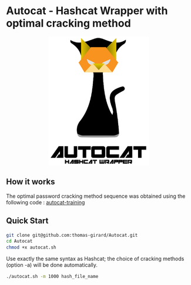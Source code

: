 # Autocat - Hashcat Wrapper with optimal cracking method


<p align="center">
    <img src="img/logo.png" style="height:350px">
</p>

## How it works

The optimal password cracking method sequence was obtained using the following code : [autocat-training](https://github.com/thomas-girard/Autocat-training)


## Quick Start

```bash
git clone git@github.com:thomas-girard/Autocat.git
cd Autocat
chmod +x autocat.sh
```

Use exactly the same syntax as Hashcat; the choice of cracking methods (option -a) will be done automatically.

```bash
./autocat.sh -m 1000 hash_file_name
```